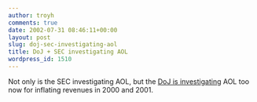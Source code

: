 ```yaml
---
author: troyh
comments: true
date: 2002-07-31 08:46:11+00:00
layout: post
slug: doj-sec-investigating-aol
title: DoJ + SEC investigating AOL
wordpress_id: 1510
---
```


Not only is the SEC investigating AOL, but the [DoJ is investigating](http://story.news.yahoo.com/news?tmpl=story&ncid=582&e=1&cid=582&u=/nm/20020731/wr_nm/media_aol_probe_dc_5) AOL too now for inflating revenues in 2000 and 2001.
